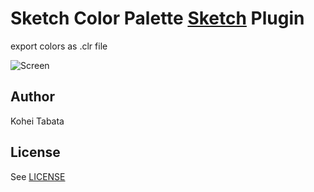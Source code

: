 Sketch Color Palette [Sketch] Plugin
===============================

export colors as .clr file

![Screen](SketchColorPalette.gif)

Author
------

Kohei Tabata

License
-------

See [LICENSE]

[Sketch]: http://www.sketchapp.com
[LICENSE]: ./LICENSE
